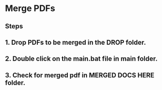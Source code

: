 # Merge PDFs

## Steps

## 1. Drop PDFs to be merged in the DROP folder.

## 2. Double click on the main.bat file in main folder.

## 3. Check for merged pdf in MERGED DOCS HERE folder.
